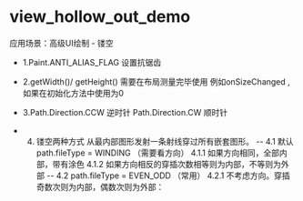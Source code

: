# view_hollow_out_demo

应用场景：高级UI绘制 - 镂空

- 1.Paint.ANTI_ALIAS_FLAG 设置抗锯齿

- 2.getWidth()/ getHeight() 需要在布局测量完毕使用 例如onSizeChanged ,如果在初始化方法中使用为0

- 3.Path.Direction.CCW 逆时针 Path.Direction.CW 顺时针

- 4. 镂空两种方式
    从最内部图形发射一条射线穿过所有嵌套图形。
    -- 4.1  默认path.fileType = WINDING  （需要看方向）
        4.1.1 如果方向相同，全部内部，带有涂色
        4.1.2 如果方向相反的穿插次数相等则为内部，不等则为外部
    -- 4.2 path.fileType = EVEN_ODD （常用）
        4.2.1 不考虑方向。穿插奇数次则为内部，偶数次则为外部：
